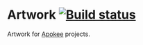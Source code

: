 # Artwork [![Build status][build-badge]][build]

Artwork for [Apokee][apokee] projects.

[apokee]: http://www.apokee.com/
[build]: https://ci.appveyor.com/project/Apokee/artwork
[build-badge]: https://ci.appveyor.com/api/projects/status/yvwxjrvicl3man59?svg=true
